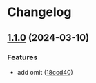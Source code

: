 # Changelog

## [1.1.0](https://github.com/jinmayamashita/help/compare/v1.0.0...v1.1.0) (2024-03-10)


### Features

* add omit ([18ccd40](https://github.com/jinmayamashita/help/commit/18ccd40168d95dec0f6224c820908de9ce835d5c))
